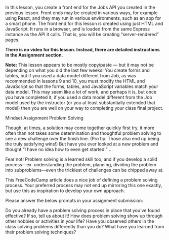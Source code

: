 In this lesson, you create a front end for the Jobs API you created in the previous lesson. Front ends may be created in various ways, for example using React, and they may run in various environments, such as an app for a smart phone. The front end for this lesson is created using just HTML and JavaScript. It runs in a browser, and is loaded from the same Express instance as the API it calls. That is, you will be creating “server-rendered” pages.

**There is no video for this lesson. Instead, there are detailed instructions in the Assignment section.**

**Note:** This lesson appears to be mostly copy/paste — but it may not be depending on what you did the last few weeks! You create forms and tables, but if you used a data model different from Job, as was recommended in lessons 9 and 10, you must modify the HTML and JavaScript so that the forms, tables, and JavaScript variables match your data model. This may seem like a lot of work, and perhaps it is, but once you have completed it, if you used a data model different from the Job model used by the instructor (or you at least substantially extended that model) then you are well on your way to completing your class final project.


Mindset Assignment
Problem Solving

Though, at times, a solution may come together quickly first try, it more often than not takes some determination and thoughtful problem solving to see a new challenge over the finish line. (Pro tip: Those also end up being the truly satisfying wins!) But have you ever looked at a new problem and thought “I have no idea how to even get started!” …

Fear not! Problem solving is a learned skill too, and if you develop a solid process—ex. understanding the problem, planning, dividing the problem into subproblems—even the trickiest of challenges can be chipped away at.

This FreeCodeCamp article does a nice job of defining a problem solving process. Your preferred process may not end up mirroring this one exactly, but use this as inspiration to develop your own approach.

Please answer the below prompts in your assignment submission:

Do you already have a problem solving process in place that you’ve found effective? If so, tell us about it!
How does problem solving show up through other hobbies or activities in your life?
Have you observed others in the class solving problems differently than you do? What have you learned from their problem solving techniques?